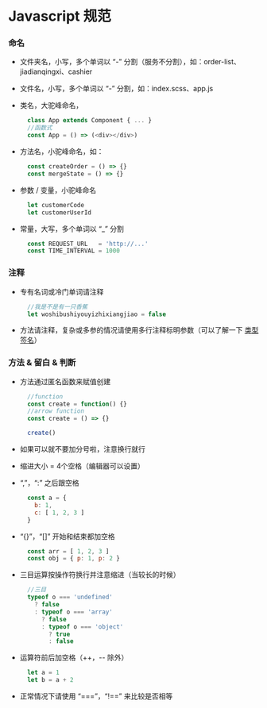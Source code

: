 # Javascript 规范

### 命名

* 文件夹名，小写，多个单词以 “-” 分割（服务不分割），如：order-list、jiadianqingxi、cashier

* 文件名，小写，多个单词以 “-” 分割，如：index.scss、app.js

* 类名，大驼峰命名，

  ```js
    class App extends Component { ... }
    //函数式
    const App = () => (<div></div>)
  ```

* 方法名，小驼峰命名，如：

  ```js
    const createOrder = () => {}
    const mergeState = () => {}
  ```

* 参数 / 变量，小驼峰命名

  ```js
    let customerCode
    let customerUserId
  ```

* 常量，大写，多个单词以 “\_” 分割

  ```js
    const REQUEST_URL   = 'http://...'
    const TIME_INTERVAL = 1000
  ```


### 注释

* 专有名词或冷门单词请注释

  ```js
    //我是不是有一只香蕉
    let woshibushiyouyizhixiangjiao = false
  ```
* 方法请注释，复杂或多参的情况请使用多行注释标明参数（可以了解一下 [类型签名](https://github.com/llh911001/mostly-adequate-guide-chinese/blob/master/ch7.md)）


### 方法 & 留白 & 判断

* 方法通过匿名函数来赋值创建

  ```js
    //function
    const create = function() {}
    //arrow function
    const create = () => {}

    create()
  ```

* 如果可以就不要加分号啦，注意换行就行

* 缩进大小 = 4个空格（编辑器可以设置）

* “,”，“:” 之后跟空格

  ```js
    const a = {
      b: 1,
      c: [ 1, 2, 3 ]
    }
  ```

* “{}”，“[]” 开始和结束都加空格

  ```js
    const arr = [ 1, 2, 3 ]
    const obj = { p: 1, p: 2 }
  ```

* 三目运算按操作符换行并注意缩进（当较长的时候）

  ```js
    //三目
    typeof o === 'undefined'
      ? false
      : typeof o === 'array'
        ? false
        : typeof o === 'object'
          ? true
          : false
  ```

* 运算符前后加空格（++，\-\- 除外）

  ```js
    let a = 1
    let b = a + 2
  ```

* 正常情况下请使用 “===”，“!==” 来比较是否相等

